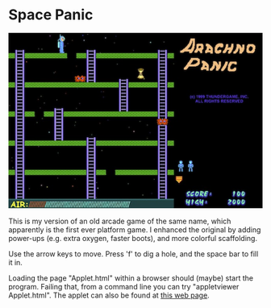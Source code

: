 Space Panic
===========

![Screen shot.](screenshot.jpg)

This is my version of an old arcade game of the same name, which apparently is the first ever platform game.
I enhanced the original by adding power-ups (e.g. extra oxygen, faster boots), and more colorful scaffolding.

Use the arrow keys to move.  Press 'f' to dig a hole, and the space bar to fill it in.

Loading the page "Applet.html" within a browser should (maybe) start the program.
Failing that, from a command line you can try "appletviewer Applet.html".
The applet can also be found at [this web page](http://www.cs.ubc.ca/~jpsember/sfu/munchman.html).

